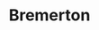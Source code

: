 ---
title: "Bremerton"
hashtag: "bremerton"
subdivision-of:
  - Kitsap County
tags:
  - City
  - Kitsap County
  - Washington
---